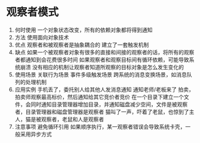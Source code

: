 # 观察者模式

1. 何时使用
一个对象状态改变，所有的依赖对象都将得到通知
2. 方法
使用面向对象技术
3. 优点
观察者和被观察者是抽象耦合的
建立了一套触发机制
4. 缺点
如果一个被观察者对象有很多的直接和间接的观察者的话，将所有的观察者都通知到会花费很多时间
如果观察者和观察目标间有循环依赖，可能导致系统崩溃
没有相应的机制让观察者知道所观察的目标对象是怎么发生变化的
5. 使用场景
关联行为场景
事件多级触发场景
跨系统的消息变换场景，如消息队列的处理机制
6. 应用实例
手机丢了，委托别人给其他人发消息通知
通知老师/老板来了
拍卖，拍卖师观察最高标价，然后通知给其它竞价者竞价
在一个目录下建立一个文件，会同时通知目录管理器增加目录，并通知磁盘减少空间，文件是被观察者，目录管理器和磁盘管理器是观察者
猫叫了一声，吓着了老鼠，也惊到了主人，猫是被观察者，老鼠和人是观察者
7. 注意事项
避免循环引用
如果顺序执行，某一观察者错误会导致系统卡壳，一般采用异步方式